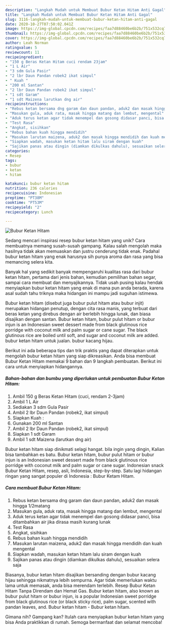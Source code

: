 ```yaml
---
description: "Langkah Mudah untuk Membuat Bubur Ketan Hitam Anti Gagal"
title: "Langkah Mudah untuk Membuat Bubur Ketan Hitam Anti Gagal"
slug: 3116-langkah-mudah-untuk-membuat-bubur-ketan-hitam-anti-gagal
date: 2020-10-27T07:50:02.041Z
image: https://img-global.cpcdn.com/recipes/faa7d88460be6b2b/751x532cq70/bubur-ketan-hitam-foto-resep-utama.jpg
thumbnail: https://img-global.cpcdn.com/recipes/faa7d88460be6b2b/751x532cq70/bubur-ketan-hitam-foto-resep-utama.jpg
cover: https://img-global.cpcdn.com/recipes/faa7d88460be6b2b/751x532cq70/bubur-ketan-hitam-foto-resep-utama.jpg
author: Leah Norman
ratingvalue: 5
reviewcount: 11
recipeingredient:
- "150 g Beras Ketan Hitam cuci rendam 23jam"
- "1 L Air"
- "3 sdm Gula Pasir"
- "2 lbr Daun Pandan robek2 ikat simpul"
- " Kuah "
- "200 ml Santan"
- "2 lbr Daun Pandan robek2 ikat simpul"
- "1 sdt Garam"
- "1 sdt Maizena larutkan dng air"
recipeinstructions:
- "Rebus ketan bersama dng garam dan daun pandan, aduk2 dan masak hingga 1/2matang"
- "Masukan gula, aduk rata, masak hingga matang dan lembut, mengental"
- "Aduk terus ketan agar tidak menempel dan gosong didasar panci, bisa ditambahkan air jika dirasa masih kurang lunak"
- "Test Rasa"
- "Angkat, sisihkan"
- "Rebus bahan kuah hingga mendidih"
- "Masukan larutan maizena, aduk2 dan masak hingga mendidih dan kuah mengental"
- "Siapkan wadah, masukan ketan hitam lalu siram dengan kuah"
- "Sajikan panas atau dingin (diamkan dikulkas dahulu), sesuaikan selera saja"
categories:
- Resep
tags:
- bubur
- ketan
- hitam

katakunci: bubur ketan hitam 
nutrition: 236 calories
recipecuisine: Indonesian
preptime: "PT38M"
cooktime: "PT53M"
recipeyield: "2"
recipecategory: Lunch

---
```



![Bubur Ketan Hitam](https://img-global.cpcdn.com/recipes/faa7d88460be6b2b/751x532cq70/bubur-ketan-hitam-foto-resep-utama.jpg)

Sedang mencari inspirasi resep bubur ketan hitam yang unik? Cara membuatnya memang susah-susah gampang. Kalau salah mengolah maka hasilnya tidak akan memuaskan dan justru cenderung tidak enak. Padahal bubur ketan hitam yang enak harusnya sih punya aroma dan rasa yang bisa memancing selera kita.

Banyak hal yang sedikit banyak mempengaruhi kualitas rasa dari bubur ketan hitam, pertama dari jenis bahan, kemudian pemilihan bahan segar, sampai cara membuat dan menyajikannya. Tidak usah pusing kalau hendak menyiapkan bubur ketan hitam yang enak di mana pun anda berada, karena asal sudah tahu triknya maka hidangan ini mampu jadi suguhan istimewa.

Bubur ketan hitam (disebut juga bubur pulut hitam atau bubur injit) merupakan hidangan penutup, dengan cita rasa manis, yang terbuat dari beras ketan yang direbus dengan air berlebih hingga lunak, dan biasa disajikan dengan santan. Bubur ketan hitam, bubur pulut hitam or bubur injun is an Indonesian sweet dessert made from black glutinous rice porridge with coconut milk and palm sugar or cane sugar. The black glutinous rice are boiled until soft, and sugar and coconut milk are added. bubur ketan hitam untuk jualan. bubur kacang hijau.


Berikut ini ada beberapa tips dan trik praktis yang dapat diterapkan untuk mengolah bubur ketan hitam yang siap dikreasikan. Anda bisa membuat Bubur Ketan Hitam memakai 9 bahan dan 9 langkah pembuatan. Berikut ini cara untuk menyiapkan hidangannya.

<!--inarticleads1-->

##### Bahan-bahan dan bumbu yang diperlukan untuk pembuatan Bubur Ketan Hitam:

1. Ambil 150 g Beras Ketan Hitam (cuci, rendam 2-3jam)
1. Ambil 1 L Air
1. Sediakan 3 sdm Gula Pasir
1. Ambil 2 lbr Daun Pandan (robek2, ikat simpul)
1. Siapkan  Kuah :
1. Gunakan 200 ml Santan
1. Ambil 2 lbr Daun Pandan (robek2, ikat simpul)
1. Siapkan 1 sdt Garam
1. Ambil 1 sdt Maizena (larutkan dng air)


Bubur ketan hitam siap dinikmati selagi hangat. bila ingin yang dingin, Kalian bisa tambahkan es batu. Bubur ketan hitam, bubur pulut hitam or bubur injun is an Indonesian sweet dessert made from black glutinous rice porridge with coconut milk and palm sugar or cane sugar. Indonesian snack Bubur Ketan Hitam, resep, asli, Indonesia, step-by-step. Satu lagi hidangan ringan yang sangat populer di Indonesia : Bubur Ketam Hitam. 

<!--inarticleads2-->

##### Cara membuat Bubur Ketan Hitam:

1. Rebus ketan bersama dng garam dan daun pandan, aduk2 dan masak hingga 1/2matang
1. Masukan gula, aduk rata, masak hingga matang dan lembut, mengental
1. Aduk terus ketan agar tidak menempel dan gosong didasar panci, bisa ditambahkan air jika dirasa masih kurang lunak
1. Test Rasa
1. Angkat, sisihkan
1. Rebus bahan kuah hingga mendidih
1. Masukan larutan maizena, aduk2 dan masak hingga mendidih dan kuah mengental
1. Siapkan wadah, masukan ketan hitam lalu siram dengan kuah
1. Sajikan panas atau dingin (diamkan dikulkas dahulu), sesuaikan selera saja


Biasanya, bubur ketan hitam disajikan bersanding dengan bubur kacang hijau sehingga nikmatnya lebih sempurna. Agar tidak memerlukan waktu lama untuk memasak, anda bisa merendam terlebih. Resep Bubur Ketan Hitam Tanpa Direndam dan Hemat Gas. Bubur ketan hitam, also known as bubur pulut hitam or bubur injun, is a popular Indonesian sweet porridge from black glutinous rice (or black sticky rice), palm sugar, scented with pandan leaves, and. Bubur ketan hitam - Bubur ketan hitam. 

Gimana nih? Gampang kan? Itulah cara menyiapkan bubur ketan hitam yang bisa Anda praktikkan di rumah. Semoga bermanfaat dan selamat mencoba!
